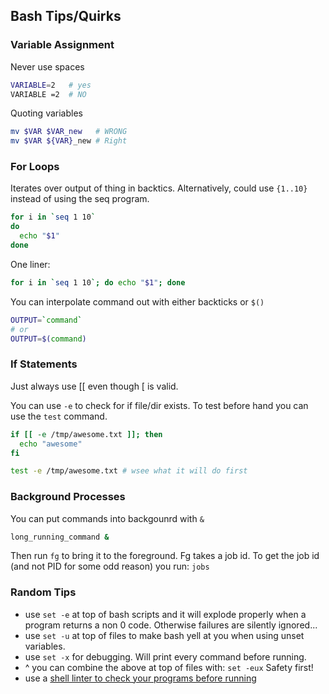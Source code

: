 ## Bash Tips/Quirks


### Variable Assignment
Never use spaces

```bash
VARIABLE=2   # yes
VARIABLE =2  # NO
```

Quoting variables
```bash
mv $VAR $VAR_new   # WRONG
mv $VAR ${VAR}_new # Right
```

### For Loops
Iterates over output of thing in backtics.  Alternatively, could use `{1..10}`
instead of using the seq program.
```bash
for i in `seq 1 10`
do
  echo "$1"
done
```

One liner: 
```bash
for i in `seq 1 10`; do echo "$1"; done
```

You can interpolate command out with either backticks or `$()`
```bash
OUTPUT=`command`
# or
OUTPUT=$(command)
```

### If Statements
Just always use [[ even though [ is valid.  

You can use `-e` to check for if file/dir exists.  To test before hand you can
use the `test` command.

```bash
if [[ -e /tmp/awesome.txt ]]; then
  echo "awesome"
fi

test -e /tmp/awesome.txt # wsee what it will do first
```

### Background Processes

You can put commands into backgounrd with `&`

```bash
long_running_command &
```

Then run `fg` to bring it to the foreground.  Fg takes a job id.  To get the job
id (and not PID for some odd reason) you run: `jobs`

### Random Tips

* use `set -e` at top of bash scripts and it will explode properly when a program returns a non 0 code.  Otherwise failures are silently ignored...  
* use `set -u` at top of files to make bash yell at you when using unset variables.  
* use `set -x` for debugging.  Will print every command before running.  
* ^ you can combine the above at top of files with: `set -eux` Safety first!  
* use a [shell linter to check your programs before running](https://www.shellcheck.net/)  
